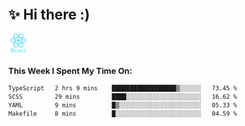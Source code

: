 <h1 align="left">✨ Hi there :)</h1>

  <a href="https://reactjs.org/" target="_blank" rel="noreferrer">   
    <img src="https://raw.githubusercontent.com/devicons/devicon/master/icons/react/react-original-wordmark.svg" alt="react" width="40"     
    height="40"/></a>
 
<h3 align="left">This Week I Spent My Time On:</h3>
<!--START_SECTION:waka-->

```txt
TypeScript   2 hrs 9 mins    ██████████████████▒░░░░░░   73.45 %
SCSS         29 mins         ████░░░░░░░░░░░░░░░░░░░░░   16.62 %
YAML         9 mins          █▒░░░░░░░░░░░░░░░░░░░░░░░   05.33 %
Makefile     8 mins          █░░░░░░░░░░░░░░░░░░░░░░░░   04.59 %
```

<!--END_SECTION:waka-->

